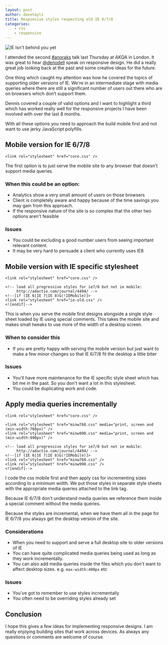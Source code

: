 ```yaml
---
layout: post
author: davetayls
title: Responsive styles respecting old IE 6/7/8
categories:
    - css
    - responsive
---
```


![IE Isn't behind you yet](https://lh3.googleusercontent.com/-ow4CMkdEayY/UEOB4ix10hI/AAAAAAAArZQ/Qo4FAzJOf0E/s800/Untitled-1.png)

I attended the second [#anoraks](https://twitter.com/#!/search/%23anoraks) talk last Thursday at AKQA in London. It was great to hear [@denodell](http://twitter.com/denodell) speak on responsive design. He did a really great job looking back at the past and some creative ideas for the future.

One thing which caught my attention was how he covered the topics of supporting older versions of IE. We're in an intermediate stage with media queries where there are still a significant number of users out there who are on browsers which don&rsquo;t support them.

Dennis covered a couple of valid options and I want to highlight a third which has worked really well for the responsive projects I have been involved with over the last 8 months.

With all these options you need to approach the build mobile first and not want to use jerky JavaScript polyfills.

## Mobile version for IE 6/7/8

    <link rel="stylesheet" href="core.css" />

The first option is to just serve the mobile site to any browser that doesn't support media queries.

### When this could be an option:

 - Analytics show a very small amount of users on those browsers
 - Client is completely aware and happy because of the time savings you may gain from this approach.
 - If the responsive nature of the site is so complex that the other two options aren't feasible

### Issues

 - You could be excluding a good number users from seeing important relevant content.
 - It may be very hard to persuade a client who currently uses IE8

## Mobile version with IE specific stylesheet

    <link rel="stylesheet" href="core.css" />

    <!-- load all progressive styles for ie7/8 but not ie mobile:
         http://adactio.com/journal/4494/ -->
    <!--[if (IE 6|IE 7|IE 8)&(!IEMobile)]>
    <link rel="stylesheet" href="ie-old.css" />
    <![endif]-->

This is when you serve the mobile first designs alongside a single style sheet loaded by IE using special comments. This takes the mobile site and makes small tweaks to use more of the width of a desktop screen.

### When to consider this

 - If you are pretty happy with serving the mobile version but just want to make a few minor changes so that IE 6/7/8 fit the desktop a little btter


### Issues

 - You'll have more maintenance for the IE specific style sheet which has bit me in the past. So you don't want a lot in this stylesheet.
 - You could be duplicating work and code.


## Apply media queries incrementally

    <link rel="stylesheet" href="core.css" />

    <link rel="stylesheet" href="minw768.css" media="print, screen and (min-width:768px)" />
    <link rel="stylesheet" href="minw990.css" media="print, screen and (min-width:990px)" />

    <!-- load all progressive styles for ie7/8 but not ie mobile:
         http://adactio.com/journal/4494/ -->
    <!--[if (IE 6|IE 7|IE 8)&(!IEMobile)]>
    <link rel="stylesheet" href="minw768.css" />
    <link rel="stylesheet" href="minw990.css" />
    <![endif]-->

I code the css mobile first and then apply css for incrementing sizes according to a minimum width. We put those styles in separate style sheets with the appropriate media queries attached to the link tag.

Because IE 6/7/8 don't understand media queries we reference them inside a special comment without the media queries.

Because the styles are incremental, when we have them all in the page for IE 6/7/8 you always get the desktop version of the site.

### Considerations

 - When you need to support and serve a full desktop site to older versions of IE
 - You can have quite complicated media queries being used as long as they work incrementally.
 - You can also add media queries inside the files which you don't want to affect desktop sizes. e.g. `max-width:480px` etc

### Issues

 - You've got to remember to use styles incrementally
 - You often need to be overriding styles already set

## Conclusion

I hope this gives a few ideas for implementing responsive designs. I am really enjoying building sites that work across devices. As always any questions or comments are welcome of course.



